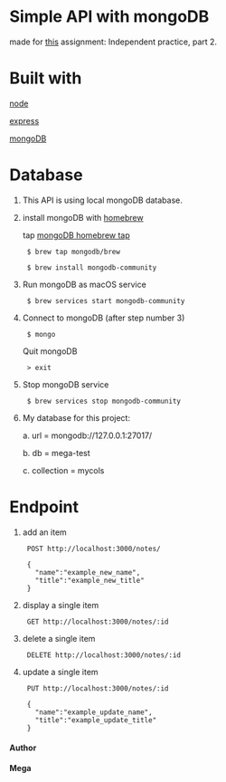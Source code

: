 # Simple API with mongoDB

made for [this](https://github.com/Techtonica/curriculum/blob/master/databases/mongo-db.md) assignment: Independent practice, part 2.

# Built with

[node](https://nodejs.org/en/)

[express](https://expressjs.com/)

[mongoDB](https://www.mongodb.com/)

# Database

1. This API is using local mongoDB database.

2. install mongoDB with [homebrew](https://brew.sh/)

   tap [mongoDB homebrew tap](https://github.com/mongodb/homebrew-brew)

        $ brew tap mongodb/brew

        $ brew install mongodb-community

3. Run mongoDB as macOS service

        $ brew services start mongodb-community

4. Connect to mongoDB (after step number 3)

        $ mongo

   Quit mongoDB

        > exit

5. Stop mongoDB service

        $ brew services stop mongodb-community

6. My database for this project:

    a. url = mongodb://127.0.0.1:27017/

    b. db = mega-test

    c. collection = mycols

# Endpoint

1. add an item

        POST http://localhost:3000/notes/

        {
          "name":"example_new_name",
          "title":"example_new_title"
        }

2. display a single item

        GET http://localhost:3000/notes/:id

3. delete a single item

        DELETE http://localhost:3000/notes/:id

4. update a single item

        PUT http://localhost:3000/notes/:id

        {
          "name":"example_update_name",
          "title":"example_update_title"
        }

#### Author

__Mega__
